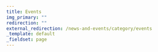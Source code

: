 ```yaml
---
title: Events
img_primary: ""
redirection: ""
external_redirection: /news-and-events/category/events
_template: default
_fieldset: page
---
```

